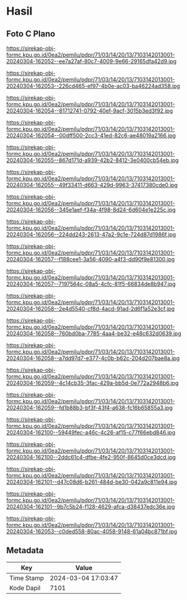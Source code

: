 # Hasil

## Foto C Plano

https://sirekap-obj-formc.kpu.go.id/0ea2/pemilu/pdpr/71/03/14/20/13/7103142013001-20240304-162052--ee7a27af-80c7-4009-9e66-29165dfa42d9.jpg

https://sirekap-obj-formc.kpu.go.id/0ea2/pemilu/pdpr/71/03/14/20/13/7103142013001-20240304-162053--226cd465-ef97-4b0e-ac03-ba46224ad358.jpg

https://sirekap-obj-formc.kpu.go.id/0ea2/pemilu/pdpr/71/03/14/20/13/7103142013001-20240304-162054--81712741-0792-40ef-9acf-3015b3ed3f92.jpg

https://sirekap-obj-formc.kpu.go.id/0ea2/pemilu/pdpr/71/03/14/20/13/7103142013001-20240304-162054--00dff500-2cc3-41ed-82c6-ae48019a2166.jpg

https://sirekap-obj-formc.kpu.go.id/0ea2/pemilu/pdpr/71/03/14/20/13/7103142013001-20240304-162055--867d171d-a939-42b2-8412-3e0400cb54eb.jpg

https://sirekap-obj-formc.kpu.go.id/0ea2/pemilu/pdpr/71/03/14/20/13/7103142013001-20240304-162055--49f33411-d663-429d-9963-37417380cde0.jpg

https://sirekap-obj-formc.kpu.go.id/0ea2/pemilu/pdpr/71/03/14/20/13/7103142013001-20240304-162056--345e1aef-f34a-4f98-8d24-6d604e1e225c.jpg

https://sirekap-obj-formc.kpu.go.id/0ea2/pemilu/pdpr/71/03/14/20/13/7103142013001-20240304-162056--224dd243-2613-47a2-9c1e-724d87d1986f.jpg

https://sirekap-obj-formc.kpu.go.id/0ea2/pemilu/pdpr/71/03/14/20/13/7103142013001-20240304-162057--f188cee1-3a56-4090-a4f3-dd90f9e81300.jpg

https://sirekap-obj-formc.kpu.go.id/0ea2/pemilu/pdpr/71/03/14/20/13/7103142013001-20240304-162057--7197564c-08a5-4cfc-81f5-66834de8b947.jpg

https://sirekap-obj-formc.kpu.go.id/0ea2/pemilu/pdpr/71/03/14/20/13/7103142013001-20240304-162058--2e4d5540-cf8d-4acd-91ad-2d6f1a52e3cf.jpg

https://sirekap-obj-formc.kpu.go.id/0ea2/pemilu/pdpr/71/03/14/20/13/7103142013001-20240304-162058--760bd0ba-7785-4aa4-be32-e48c632d0639.jpg

https://sirekap-obj-formc.kpu.go.id/0ea2/pemilu/pdpr/71/03/14/20/13/7103142013001-20240304-162058--a7dd97d7-e377-4c0b-b62c-204d207bae8a.jpg

https://sirekap-obj-formc.kpu.go.id/0ea2/pemilu/pdpr/71/03/14/20/13/7103142013001-20240304-162059--4c14cb35-3fac-429a-bb5d-0e772a2948b6.jpg

https://sirekap-obj-formc.kpu.go.id/0ea2/pemilu/pdpr/71/03/14/20/13/7103142013001-20240304-162059--fd1b88b3-bf3f-43f4-a638-fc16b65855a3.jpg

https://sirekap-obj-formc.kpu.go.id/0ea2/pemilu/pdpr/71/03/14/20/13/7103142013001-20240304-162100--59449fec-a46c-4c26-af15-c77f66ebd846.jpg

https://sirekap-obj-formc.kpu.go.id/0ea2/pemilu/pdpr/71/03/14/20/13/7103142013001-20240304-162100--2ddc61c4-dfbe-4fe2-950f-8645d0ce3dcd.jpg

https://sirekap-obj-formc.kpu.go.id/0ea2/pemilu/pdpr/71/03/14/20/13/7103142013001-20240304-162101--d47c08d6-b261-484d-be30-042a9c811e94.jpg

https://sirekap-obj-formc.kpu.go.id/0ea2/pemilu/pdpr/71/03/14/20/13/7103142013001-20240304-162101--9b7c5b24-f128-4629-afca-d38437edc36e.jpg

https://sirekap-obj-formc.kpu.go.id/0ea2/pemilu/pdpr/71/03/14/20/13/7103142013001-20240304-162053--c0ded558-80ac-4058-9148-61a04bc871bf.jpg


## Metadata

| Key        | Value               |
| ---------- | ------------------- |
| Time Stamp | 2024-03-04 17:03:47 |
| Kode Dapil | 7101                |



